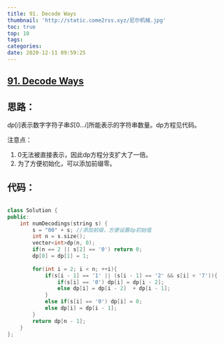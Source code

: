 ```yaml
---
title: 91. Decode Ways
thumbnail: 'http://static.come2rss.xyz/尼尔机械.jpg'
toc: true
top: 10
tags:
categories:
date: 2020-12-11 09:59:25
---
```





## [91. Decode Ways](https://leetcode-cn.com/problems/decode-ways/)

## 思路：

$dp[i]$表示数字字符子串$S[0...i]$所能表示的字符串数量。dp方程见代码。

注意点：

1. $0$无法被直接表示，因此dp方程分支扩大了一倍。
2. 为了方便初始化，可以添加前缀零。

<!-- more -->

## 代码：



```c++

class Solution {
public:
    int numDecodings(string s) {
        s = "00" + s; //添加前缀，方便设置dp初始值
        int n = s.size();
        vector<int>dp(n, 0);
        if(n == 2 || s[2] == '0') return 0;
        dp[0] = dp[1] = 1;
        
        for(int i = 2; i < n; ++i){            
            if(s[i - 1] == '1' || (s[i - 1] == '2' && s[i] < '7')){                
                if(s[i] == '0') dp[i] = dp[i - 2];
                else dp[i] = dp[i - 2]  + dp[i - 1];
            }
            else if(s[i] == '0') dp[i] = 0;
            else dp[i] = dp[i - 1];
        }
        return dp[n - 1];
    }
};
```